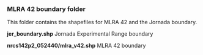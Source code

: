 ### MLRA 42 boundary folder


This folder contains the shapefiles for MLRA 42 and the Jornada boundary. 

__jer_boundary.shp__ Jornada Experimental Range boundary

__nrcs142p2_052440/mlra_v42.shp__ MLRA 42 boundary

